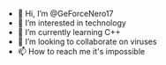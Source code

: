- 👋 Hi, I’m @GeForceNero17
- 👀 I’m interested in technology
- 🌱 I’m currently learning C++
- 💞️ I’m looking to collaborate on viruses
- 📫 How to reach me it's impossible

<!---
GeForceNero17/GeForceNero17 is a ✨ special ✨ repository because its `README.md` (this file) appears on your GitHub profile.
You can click the Preview link to take a look at your changes.
--->
